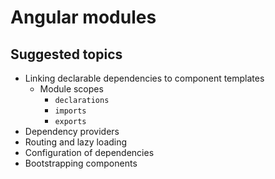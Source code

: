 # Angular modules

## Suggested topics
- Linking declarable dependencies to component templates
  - Module scopes
    - `declarations`
    - `imports`
    - `exports`
- Dependency providers
- Routing and lazy loading
- Configuration of dependencies
- Bootstrapping components
